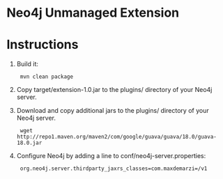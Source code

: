 Neo4j Unmanaged Extension
=========================

# Instructions

1. Build it:

        mvn clean package

2. Copy target/extension-1.0.jar to the plugins/ directory of your Neo4j server.

3. Download and copy additional jars to the plugins/ directory of your Neo4j server.

        wget http://repo1.maven.org/maven2/com/google/guava/guava/18.0/guava-18.0.jar
        
4. Configure Neo4j by adding a line to conf/neo4j-server.properties:

        org.neo4j.server.thirdparty_jaxrs_classes=com.maxdemarzi=/v1